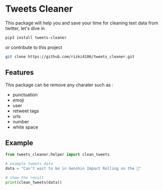 # Tweets Cleaner

This package will help you and save your time for cleaning text data from twitter, let's dive in

```bash
pip3 install tweets-cleaner
```

or contribute to this project

```bash
git clone https://github.com/rizki4106/tweets_cleaner.git
```

## Features

This package can be remove any charater such as :

- punctuation
- emoji
- user
- retweet tags
- urls
- number
- white space

## Example

```python
from tweets_cleaner.helper import clean_tweets

# example tweets data
data = "Can’t wait to be in Genshin Impact Rolling on the 🤣"

# show the result
print(clean_tweets(data))
```
